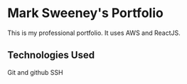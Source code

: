 # Mark Sweeney's Portfolio
This is my professional portfolio. It uses AWS and ReactJS.

## Technologies Used

Git and github
SSH 
